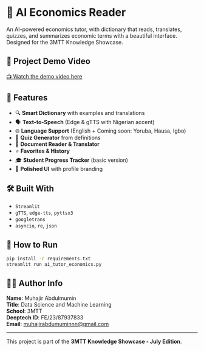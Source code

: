 # 📘 AI Economics Reader

An AI-powered economics tutor, with dictionary that reads, translates, quizzes, and summarizes economic terms with a beautiful interface. Designed for the 3MTT Knowledge Showcase.
## 🎥 Project Demo Video

[📺 Watch the demo video here](https://youtu.be/tD4ZgLptGeg?si=xGRQTr1lMeWAHsI7)

## 🔧 Features

- 🔍 **Smart Dictionary** with examples and translations
- 🗣️ **Text-to-Speech** (Edge & gTTS with Nigerian accent)
- 🌐 **Language Support** (English + Coming soon: Yoruba, Hausa, Igbo)
- 🧪 **Quiz Generator** from definitions
- 📂 **Document Reader & Translator**
- ⭐ **Favorites & History**
- 🎓 **Student Progress Tracker** (basic version)
- 🎨 **Polished UI** with profile branding

## 🛠️ Built With

- `Streamlit`
- `gTTS`, `edge-tts`, `pyttsx3`
- `googletrans`
- `asyncio`, `re`, `json`

## 🚀 How to Run

```bash
pip install -r requirements.txt
streamlit run ai_tutor_economics.py
```

## 👨‍🎓 Author Info

**Name**: Muhajir Abdulmumin  
**Title**: Data Science and Machine Learning  
**School**: 3MTT  
**Deeptech ID**: FE/23/87937833  
**Email**: muhajirabdumuminnn@gmail.com

---

This project is part of the **3MTT Knowledge Showcase - July Edition**.
